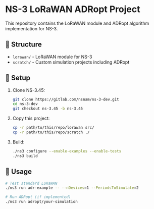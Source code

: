 # NS-3 LoRaWAN ADRopt Project

This repository contains the LoRaWAN module and ADRopt algorithm implementation for NS-3.

## 📁 Structure

- `lorawan/` - LoRaWAN module for NS-3
- `scratch/` - Custom simulation projects including ADRopt

## 🚀 Setup

1. Clone NS-3.45:
   ```bash
   git clone https://gitlab.com/nsnam/ns-3-dev.git
   cd ns-3-dev
   git checkout ns-3.45 -b ns-3.45
   ```

2. Copy this project:
   ```bash
   cp -r path/to/this/repo/lorawan src/
   cp -r path/to/this/repo/scratch ./
   ```

3. Build:
   ```bash
   ./ns3 configure --enable-examples --enable-tests
   ./ns3 build
   ```

## 🧪 Usage

```bash
# Test standard LoRaWAN
./ns3 run adr-example -- --nDevices=1 --PeriodsToSimulate=2

# Run ADRopt (if implemented)
./ns3 run adropt/your-simulation
```
